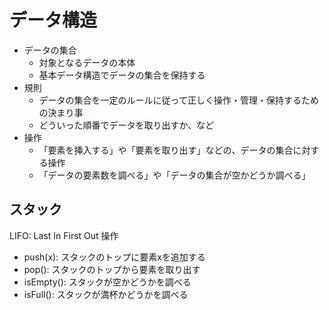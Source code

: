 # データ構造

- データの集合
    - 対象となるデータの本体
    - 基本データ構造でデータの集合を保持する
- 規則
    - データの集合を一定のルールに従って正しく操作・管理・保持するための決まり事
    - どういった順番でデータを取り出すか、など
- 操作
    - 「要素を挿入する」や「要素を取り出す」などの、データの集合に対する操作
    - 「データの要素数を調べる」や「データの集合が空かどうか調べる」

## スタック

LIFO: Last In First Out
操作

- push(x): スタックのトップに要素xを追加する
- pop(): スタックのトップから要素を取り出す
- isEmpty(): スタックが空かどうかを調べる
- isFull(): スタックが満杯かどうかを調べる


